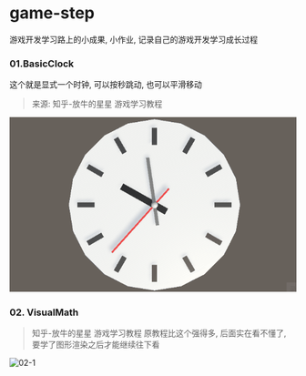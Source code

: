 # game-step
游戏开发学习路上的小成果, 小作业, 记录自己的游戏开发学习成长过程



### 01.BasicClock

这个就是显式一个时钟, 可以按秒跳动, 也可以平滑移动

> 来源: 知乎-放牛的星星 游戏学习教程

![01-1时钟效果](images/01-1.gif)

### 02. VisualMath

> 知乎-放牛的星星 游戏学习教程 原教程比这个强得多, 后面实在看不懂了, 要学了图形渲染之后才能继续往下看

![02-1](images/02-1.gif)